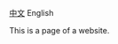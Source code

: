 [中文](https://bgithub.xyz/maqirangithob/2b2t.github.io/README.md) English

This is a page of a website.
